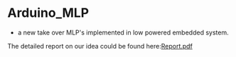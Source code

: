 # Arduino_MLP
- a new take over MLP's implemented in low powered embedded system.

The detailed report on our idea could be found here:[Report.pdf](https://github.com/lok-i/Arduino_MLP/blob/master/Plots_images_report/Docs/Explo_report_18095055_18095081.pdf)
